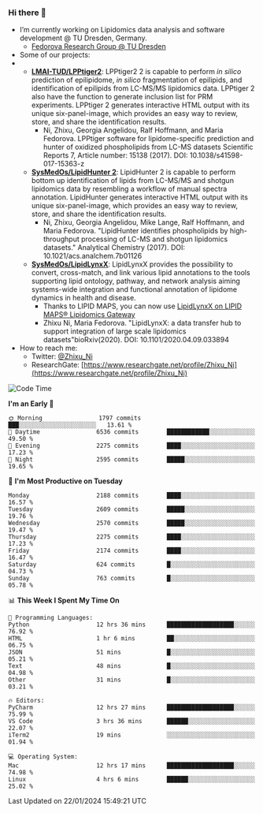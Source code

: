 ### Hi there 👋

- I’m currently working on Lipidomics data analysis and software development @ TU Dresden, Germany.
  + [Fedorova Research Group @ TU Dresden](https://tu-dresden.de/med/mf/zml/forschungsgruppen/fedorova/mitarbeiter-innen-der-fedorova-gruppe)
- Some of our projects:
- + **[LMAI-TUD/LPPtiger2](https://github.com/LMAI-TUD/lpptiger2)**: LPPtiger2 2 is capable to perform *in silico* prediction of epilipidome, *in silico* fragmentation of epilipids, and identification of epilipids from LC-MS/MS lipidomics data. LPPtiger 2 also have the function to generate inclusion list for PRM experiments. LPPtiger 2 generates interactive HTML output with its unique six-panel-image, which provides an easy way to review, store, and share the identification results. 
    * Ni, Zhixu, Georgia Angelidou, Ralf Hoffmann, and Maria Fedorova. LPPtiger software for lipidome-specific prediction and hunter of oxidized phospholipids from LC-MS datasets Scientific Reports 7, Article number: 15138 (2017). DOI: 10.1038/s41598-017-15363-z
  + **[SysMedOs/LipidHunter 2](https://github.com/SysMedOs/lipidhunter)**: LipidHunter 2 is capable to perform bottom up identification of lipids from LC-MS/MS and shotgun lipidomics data by resembling a workflow of manual spectra annotation. LipidHunter generates interactive HTML output with its unique six-panel-image, which provides an easy way to review, store, and share the identification results. 
    * Ni, Zhixu, Georgia Angelidou, Mike Lange, Ralf Hoffmann, and Maria Fedorova. "LipidHunter identifies phospholipids by high-throughput processing of LC-MS and shotgun lipidomics datasets." Analytical Chemistry (2017). DOI: 10.1021/acs.analchem.7b01126
  + **[SysMedOs/LipidLynxX](https://github.com/SysMedOs/LipidLynxX)**: LipidLynxX provides the possibility to convert, cross-match, and link various lipid annotations to the tools supporting lipid ontology, pathway, and network analysis aiming systems-wide integration and functional annotation of lipidome dynamics in health and disease.
    * Thanks to LIPID MAPS, you can now use [LipidLynxX on LIPID MAPS® Lipidomics Gateway](http://lipidmaps.org/lipidlynxx/)
    * Zhixu Ni, Maria Fedorova. "LipidLynxX: a data transfer hub to support integration of large scale lipidomics datasets"bioRxiv(2020). DOI: 10.1101/2020.04.09.033894
- How to reach me:
  + Twitter: [@Zhixu_Ni](https://twitter.com/Zhixu_Ni)
  + ResearchGate: [https://www.researchgate.net/profile/Zhixu_Ni](https://www.researchgate.net/profile/Zhixu_Ni)

<!--START_SECTION:waka-->
![Code Time](http://img.shields.io/badge/Code%20Time-1%2C968%20hrs%2040%20mins-blue)

**I'm an Early 🐤** 

```text
🌞 Morning                1797 commits        ███░░░░░░░░░░░░░░░░░░░░░░   13.61 % 
🌆 Daytime                6536 commits        ████████████░░░░░░░░░░░░░   49.50 % 
🌃 Evening                2275 commits        ████░░░░░░░░░░░░░░░░░░░░░   17.23 % 
🌙 Night                  2595 commits        █████░░░░░░░░░░░░░░░░░░░░   19.65 % 
```
📅 **I'm Most Productive on Tuesday** 

```text
Monday                   2188 commits        ████░░░░░░░░░░░░░░░░░░░░░   16.57 % 
Tuesday                  2609 commits        █████░░░░░░░░░░░░░░░░░░░░   19.76 % 
Wednesday                2570 commits        █████░░░░░░░░░░░░░░░░░░░░   19.47 % 
Thursday                 2275 commits        ████░░░░░░░░░░░░░░░░░░░░░   17.23 % 
Friday                   2174 commits        ████░░░░░░░░░░░░░░░░░░░░░   16.47 % 
Saturday                 624 commits         █░░░░░░░░░░░░░░░░░░░░░░░░   04.73 % 
Sunday                   763 commits         █░░░░░░░░░░░░░░░░░░░░░░░░   05.78 % 
```


📊 **This Week I Spent My Time On** 

```text
💬 Programming Languages: 
Python                   12 hrs 36 mins      ███████████████████░░░░░░   76.92 % 
HTML                     1 hr 6 mins         ██░░░░░░░░░░░░░░░░░░░░░░░   06.75 % 
JSON                     51 mins             █░░░░░░░░░░░░░░░░░░░░░░░░   05.21 % 
Text                     48 mins             █░░░░░░░░░░░░░░░░░░░░░░░░   04.98 % 
Other                    31 mins             █░░░░░░░░░░░░░░░░░░░░░░░░   03.21 % 

🔥 Editors: 
PyCharm                  12 hrs 27 mins      ███████████████████░░░░░░   75.99 % 
VS Code                  3 hrs 36 mins       ██████░░░░░░░░░░░░░░░░░░░   22.07 % 
iTerm2                   19 mins             ░░░░░░░░░░░░░░░░░░░░░░░░░   01.94 % 

💻 Operating System: 
Mac                      12 hrs 17 mins      ███████████████████░░░░░░   74.98 % 
Linux                    4 hrs 6 mins        ██████░░░░░░░░░░░░░░░░░░░   25.02 % 
```


 Last Updated on 22/01/2024 15:49:21 UTC
<!--END_SECTION:waka-->
